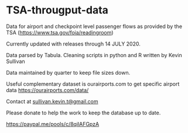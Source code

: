 # TSA-througput-data
Data for airport and checkpoint level passenger flows as provided by the TSA (https://www.tsa.gov/foia/readingroom)

Currently updated with releases through 14 JULY 2020.

Data parsed by Tabula. Cleaning scripts in python and R written by Kevin Sullivan

Data maintained by quarter to keep file sizes down.

Useful complementary dataset is ourairports.com to get specific airport data https://ourairports.com/data/

Contact at sullivan.kevin.t@gmail.com

Please donate to help the work to keep the database up to date.

https://paypal.me/pools/c/8qilAFGpzA
